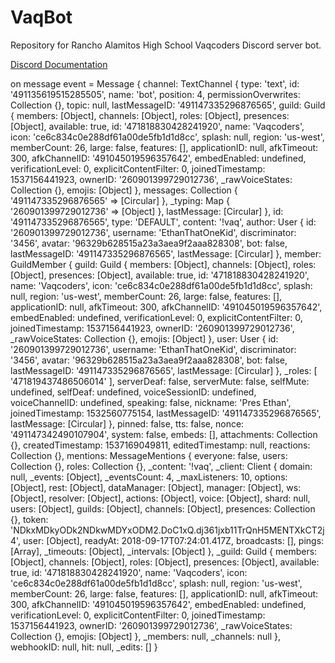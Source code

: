 # VaqBot
Repository for Rancho Alamitos High School Vaqcoders Discord server bot.

[Discord Documentation](https://discordapp.com/developers/docs/intro)

on message event = Message {
  channel: 
   TextChannel {
     type: 'text',
     id: '491135619515285505',
     name: 'bot',
     position: 4,
     permissionOverwrites: Collection {},
     topic: null,
     lastMessageID: '491147335296876565',
     guild: 
      Guild {
        members: [Object],
        channels: [Object],
        roles: [Object],
        presences: [Object],
        available: true,
        id: '471818830428241920',
        name: 'Vaqcoders',
        icon: 'ce6c834c0e288df61a00de5fb1d1d8cc',
        splash: null,
        region: 'us-west',
        memberCount: 26,
        large: false,
        features: [],
        applicationID: null,
        afkTimeout: 300,
        afkChannelID: '491045019596357642',
        embedEnabled: undefined,
        verificationLevel: 0,
        explicitContentFilter: 0,
        joinedTimestamp: 1537156441923,
        ownerID: '260901399729012736',
        _rawVoiceStates: Collection {},
        emojis: [Object] },
     messages: Collection { '491147335296876565' => [Circular] },
     _typing: Map { '260901399729012736' => [Object] },
     lastMessage: [Circular] },
  id: '491147335296876565',
  type: 'DEFAULT',
  content: '!vaq',
  author: 
   User {
     id: '260901399729012736',
     username: 'EthanThatOneKid',
     discriminator: '3456',
     avatar: '96329b628515a23a3aea9f2aaa828308',
     bot: false,
     lastMessageID: '491147335296876565',
     lastMessage: [Circular] },
  member: 
   GuildMember {
     guild: 
      Guild {
        members: [Object],
        channels: [Object],
        roles: [Object],
        presences: [Object],
        available: true,
        id: '471818830428241920',
        name: 'Vaqcoders',
        icon: 'ce6c834c0e288df61a00de5fb1d1d8cc',
        splash: null,
        region: 'us-west',
        memberCount: 26,
        large: false,
        features: [],
        applicationID: null,
        afkTimeout: 300,
        afkChannelID: '491045019596357642',
        embedEnabled: undefined,
        verificationLevel: 0,
        explicitContentFilter: 0,
        joinedTimestamp: 1537156441923,
        ownerID: '260901399729012736',
        _rawVoiceStates: Collection {},
        emojis: [Object] },
     user: 
      User {
        id: '260901399729012736',
        username: 'EthanThatOneKid',
        discriminator: '3456',
        avatar: '96329b628515a23a3aea9f2aaa828308',
        bot: false,
        lastMessageID: '491147335296876565',
        lastMessage: [Circular] },
     _roles: [ '471819437486506014' ],
     serverDeaf: false,
     serverMute: false,
     selfMute: undefined,
     selfDeaf: undefined,
     voiceSessionID: undefined,
     voiceChannelID: undefined,
     speaking: false,
     nickname: 'Pres Ethan',
     joinedTimestamp: 1532560775154,
     lastMessageID: '491147335296876565',
     lastMessage: [Circular] },
  pinned: false,
  tts: false,
  nonce: '491147342490107904',
  system: false,
  embeds: [],
  attachments: Collection {},
  createdTimestamp: 1537169049811,
  editedTimestamp: null,
  reactions: Collection {},
  mentions: 
   MessageMentions {
     everyone: false,
     users: Collection {},
     roles: Collection {},
     _content: '!vaq',
     _client: 
      Client {
        domain: null,
        _events: [Object],
        _eventsCount: 4,
        _maxListeners: 10,
        options: [Object],
        rest: [Object],
        dataManager: [Object],
        manager: [Object],
        ws: [Object],
        resolver: [Object],
        actions: [Object],
        voice: [Object],
        shard: null,
        users: [Object],
        guilds: [Object],
        channels: [Object],
        presences: Collection {},
        token: 'NDkxMDkyODk2NDkwMDYxODM2.DoC1xQ.dj361jxb11TrQnH5MENTXkCT2j4',
        user: [Object],
        readyAt: 2018-09-17T07:24:01.417Z,
        broadcasts: [],
        pings: [Array],
        _timeouts: [Object],
        _intervals: [Object] },
     _guild: 
      Guild {
        members: [Object],
        channels: [Object],
        roles: [Object],
        presences: [Object],
        available: true,
        id: '471818830428241920',
        name: 'Vaqcoders',
        icon: 'ce6c834c0e288df61a00de5fb1d1d8cc',
        splash: null,
        region: 'us-west',
        memberCount: 26,
        large: false,
        features: [],
        applicationID: null,
        afkTimeout: 300,
        afkChannelID: '491045019596357642',
        embedEnabled: undefined,
        verificationLevel: 0,
        explicitContentFilter: 0,
        joinedTimestamp: 1537156441923,
        ownerID: '260901399729012736',
        _rawVoiceStates: Collection {},
        emojis: [Object] },
     _members: null,
     _channels: null },
  webhookID: null,
  hit: null,
  _edits: []
}